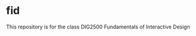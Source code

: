 # fid
<body>
    This repository is for the class DIG2500 Fundamentals of Interactive Design
</body>
